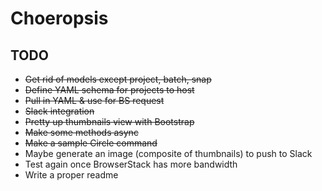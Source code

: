 # Choeropsis

## TODO

- ~~Get rid of models except project, batch, snap~~
- ~~Define YAML schema for projects to host~~
- ~~Pull in YAML & use for BS request~~
- ~~Slack integration~~
- ~~Pretty up thumbnails view with Bootstrap~~
- ~~Make some methods async~~
- ~~Make a sample Circle command~~
- Maybe generate an image (composite of thumbnails) to push to Slack
- Test again once BrowserStack has more bandwidth
- Write a proper readme
